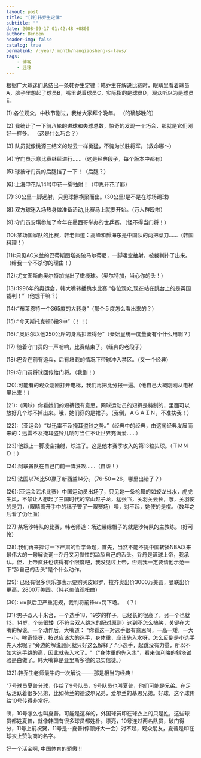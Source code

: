 ```yaml
---
layout: post
title: "[转]韩乔生定律"
subtitle: ""
date: 2008-09-17 01:42:48 +0800
author: Benben
header-img: false
catalog: true
permalink: /:year/:month/hanqiaosheng-s-laws/
tags:
    - 博客
    - 迁移
---
```


根据广大球迷们总结出一条韩乔生定律：韩乔生在解说比赛时，眼睛里看着球员A，脑子里想起了球员B，嘴里说着球员C，实际指的是球员D，观众听以为是球员E。

 

(1):各位观众，中秋节刚过，我给大家拜个晚年。 （的确够晚的）

 

(2):我统计了一下前八轮的进球和失球总数，惊奇的发现一个巧合，那就是它们刚好一样多。 （这是什么巧合？）

 

(3):队员就像桃源三结义的赵云一样勇猛，不愧为长胜将军。（救命哪～）

 

(4):守门员示意比赛继续进行......（这是经典段子，每个版本中都有）

 

(5):球被守门员的后腿挡了一下！（后腿？）

 

(6):上海申花队14号申花一脚抽射！（申思开花了耶）

 

(7):30公里一脚远射，只见球擦横梁而出。(30公里!是不是在球场踢球)

 

(8):双方球迷入场热身做准备活动,比赛马上就要开始。（万人群殴啦）

 

(9):守门员安琪参加了今年在墨西哥举办的世乒赛。（怪不得当门将！）

 

(10):某场国家队的比赛，韩老师道：高峰和郝海东是中国队的两把菜刀……（韩国料理！）

 

(11):只见AC米兰的巴蒂斯图塔突破马尔蒂尼，一脚凌空抽射，被裁判扑了出来。（给我一个不杀你的理由！）

 

(12):尤文图斯向奥尔特加抛出了橄榄球。（奥尔特加，当心你的头！）

 

(13):1996年的奥运会，韩大嘴转播跳水比赛:“各位观众,现在站在跳台上的是英国裁判！”（他想干嘛？）

 

(14):“布莱恩特一个365度的大转身”（那个５度怎么看出来的？）

 

(15):“今天斯托克顿6投9中”（！！）

 

(16):“奥尼尔以他250公斤的身高扣篮得分”（秦始皇统一度量衡有个什么用啊？）

 

(17):随着守门员的一声哨响，比赛结束了。（经典的老段子）

 

(18):巴乔在前有追兵，后有堵截的情况下带球冲入禁区。（又一个经典）

 

(19):守门员将球回传给门将。（我倒！）

 

(20):可能有的观众刚刚打开电梯，我们再把比分报一遍。（他自己大概刚刚从电梯里出来！）

 

(21):（网球）你看她们的短裤很有意思，网球运动员的短裤是特制的，里面可以放好几个球不掉出来。哦，她们穿的是裙子。（我倒，ＡＧＡＩＮ，不准扶我！）

 

(22):（亚运会）“以迅雷不及掩耳盗铃之势。”（经典中的经典，由这句经典发展而来的：迅雷不及掩耳盗铃儿响叮当仁不让世界充满爱……）

 

(23):他跟上一脚凌空抽射，球进了。这是他本赛季攻入的第13粒头球。（ＴＭＭＤ！）

 

(24):阿联酋队在自己门前一阵狂攻......（自虐！）

 

(25):法国以76比50赢了新西兰14分。（76-50＝26，哪里出错了？）

 

(26):(亚运会武术比赛）中国运动员出场了，只见她一条枪舞的如蛟龙出水，虎虎生风，不禁让人想起了三国时代的常山赵子龙，猛张飞，关羽关云长，哦，关羽使的是刀，（眼睛离开手中的稿子瞥了一眼赛场）噢，对不起，她使的是棍。（数年之后看了仍吐血）

 

(27):某场沙特队的比赛，韩老师道：场边带绿帽子的就是沙特队的主教练。（好可怜）

 

(28):我们再来探讨一下严肃的哲学命题，首先，当然不能不提中国转播NBA以来最伟大的一句解说词--乔丹又习惯性的舔舔自己的舌头。乔丹是篮球上帝，我承认。但，上帝疯狂也该得有个限度吧，我没见过上帝，否则我一定要请他示范一下"舔自己的舌头"是个什么动作。

 

(29): 已经有很多俱乐部表示要购买皮耶罗，拉齐奥出价3000万美圆，曼联出价更高，2800万美圆。（韩老价值观扭曲）

 

(30): ××队后卫严重犯规，裁判将前锋××罚下场。 （？）

 

(31):男子双人十米台，一个选手18、19岁的样子，已经长的很高了，另一个也就13、14岁，个头很矮（不符合双人跳水的配对原则）这到不怎么搞笑，关键在大嘴的解说。一个动作后，大嘴道： "你看这一对选手很有意思吗，一高一矮，一大一小。唉奇怪呀，按说应该大的选手，身体重，应该先入水呀，怎么反倒是小选手先入水呢？"旁边的解说顾问就只好这么解释了:"小选手，起跳没有力量，所以不如大选手跳的高，因此就先入水了。"（"身体重的先入水"，看来伽利略的斜塔试验是白做了。韩大嘴算是亚里斯多德的忠实信徒。）

 

(32):韩乔生老师最牛的一次解说——-那是相当的经典！

   "7号球员夏普分球，传给了9号队员，9号队员也叫夏普，他们可能是兄弟。在足坛活跃着很多兄弟，比如荷兰的德波尔兄弟，爱尔兰的基恩兄弟。好球，这个球传给10号传得非常好。

   咦，10号怎么也叫夏普。可能是这样的，外国球员印在球衣上的只是姓，这些球员都姓夏普，就像韩国有很多球员都姓朴。漂亮，10号连过两名队员，破门得分，11号上前祝贺，11号是--夏普(停顿好大一会）对不起，观众朋友，夏普是印在球衣上赞助商的名字。

好一个活宝啊, 中国体育的骄傲!!!
